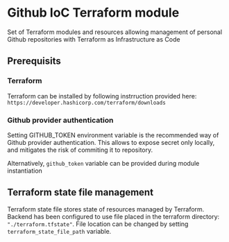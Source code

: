 # Github IoC Terraform module

Set of Terraform modules and resources allowing management of personal Github repositories with Terraform as Infrastructure as Code

## Prerequisits

### Terraform

Terraform can be installed by following instrruction provided
here: `https://developer.hashicorp.com/terraform/downloads`

### Github provider authentication

Setting GITHUB_TOKEN environment variable is the recommended way of Github provider authentication. This allows to expose secret only locally, and mitigates the risk of commiting it to repository.

Alternatively, `github_token` variable can be provided during module instantiation

## Terraform state file management

Terraform state file stores state of resources managed by Terraform. Backend has been configured to use file placed in the terraform directory:
`"./terraform.tfstate"`. File location can be changed by setting `terraform_state_file_path` variable.